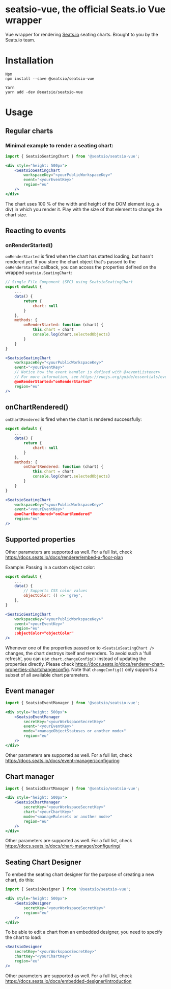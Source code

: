 # seatsio-vue, the official Seats.io Vue wrapper

Vue wrapper for rendering [Seats.io](https://www.seats.io) seating charts. Brought to you by the Seats.io team.

# Installation

```
Npm
npm install --save @seatsio/seatsio-vue

Yarn
yarn add -dev @seatsio/seatsio-vue
```

# Usage

## Regular charts

### Minimal example to render a seating chart:

```jsx
import { SeatsioSeatingChart } from '@seatsio/seatsio-vue';

<div style="height: 500px">
    <SeatsioSeatingChart
        workspaceKey="<yourPublicWorkspaceKey>"
        event="<yourEventKey>"
        region="eu"
    />
</div>
```

The chart uses 100 % of the width and height of the DOM element (e.g. a div) in which you render it. Play with the size of that element to change the chart size.

## Reacting to events

### onRenderStarted()

`onRenderStarted` is fired when the chart has started loading, but hasn't rendered yet. If you store the chart object that's passed to the `onRenderStarted` callback, you can access the properties defined on the  wrapped `seatsio.SeatingChart`:

```jsx
// Single File Component (SFC) using SeatsioSeatingChart
export default {
    ...
    data() {
        return {
            chart: null
        }
    },
    methods: {
        onRenderStarted: function (chart) {
            this.chart = chart
            console.log(chart.selectedObjects)
        } 
    }
}

<SeatsioSeatingChart
    workspaceKey="<yourPublicWorkspaceKey>"
    event="<yourEventKey>"
    // Notice how the event handler is defined with @<eventListener>
    // For more information, see https://vuejs.org/guide/essentials/event-handling.html
    @onRenderStarted="onRenderStarted"
    region="eu"
/>
```

## onChartRendered()

`onChartRendered` is fired when the chart is rendered successfully:

```jsx
export default {
    ...
    data() {
        return {
            chart: null
        }
    },
    methods: {
        onChartRendered: function (chart) {
            this.chart = chart
            console.log(chart.selectedObjects)
        } 
    }
}

<SeatsioSeatingChart
    workspaceKey="<yourPublicWorkspaceKey>"
    event="<yourEventKey>"
    @onChartRendered="onChartRendered"
    region="eu"
/>
```
## Supported properties

Other parameters are supported as well. For a full list, check https://docs.seats.io/docs/renderer/embed-a-floor-plan


Example: Passing in a custom object color:
```jsx
export default {
    ...
    data() {
        // Supports CSS color values
        objectColor: () => 'grey',
    },
}

<SeatsioSeatingChart
    workspaceKey="<yourPublicWorkspaceKey>"
    event="<yourEventKey>"
    region="eu"
    :objectColor="objectColor"
/>
```

Whenever one of the properties passed on to `<SeatsioSeatingChart />` changes, the chart destroys itself and rerenders. To avoid such a 'full refresh', you can use `chart.changeConfig()` instead of updating the properties directly. Please check https://docs.seats.io/docs/renderer-chart-properties-chartchangeconfig. Note that `changeConfig()` only supports a subset of all available chart parameters.

## Event manager

```jsx
import { SeatsioEventManager } from '@seatsio/seatsio-vue';

<div style="height: 500px">
    <SeatsioEventManager
        secretKey="<yourWorkspaceSecretKey>"
        event="<yourEventKey>"
        mode="<manageObjectStatuses or another mode>"
        region="eu"
    />
</div>
```

Other parameters are supported as well. For a full list, check https://docs.seats.io/docs/event-manager/configuring

## Chart manager

```jsx
import { SeatsioChartManager } from '@seatsio/seatsio-vue';

<div style="height: 500px">
    <SeatsioChartManager
        secretKey="<yourWorkspaceSecretKey>"
        chart="<yourChartKey>"
        mode="<manageRulesets or another mode>"
        region="eu"
    />
</div>
```
Other parameters are supported as well. For a full list, check https://docs.seats.io/docs/chart-manager/configuring/

## Seating Chart Designer

To embed the seating chart designer for the purpose of creating a new chart, do this:

```jsx
import { SeatsioDesigner } from '@seatsio/seatsio-vue';

<div style="height: 500px">
    <SeatsioDesigner
        secretKey="<yourWorkspaceSecretKey>"
        region="eu"
    />
</div>
```

To be able to edit a chart from an embedded designer, you need to specify the chart to load:
 
```jsx
<SeatsioDesigner
    secretKey="<yourWorkspaceSecretKey>"    
    chartKey="<yourChartKey>"
    region="eu"
/>
```

Other parameters are supported as well. For a full list, check https://docs.seats.io/docs/embedded-designer/introduction